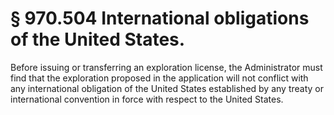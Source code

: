 # § 970.504   International obligations of the United States.

Before issuing or transferring an exploration license, the Administrator must find that the exploration proposed in the application will not conflict with any international obligation of the United States established by any treaty or international convention in force with respect to the United States.




